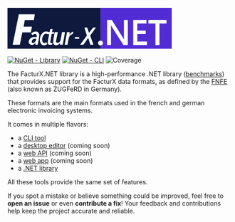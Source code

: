 ![FacturX.NET logo](Assets/Logo/logo.png)

[![NuGet - Library](https://img.shields.io/nuget/v/FacturXDotNet
)](https://www.nuget.org/packages/FacturXDotNet/)
[![NuGet - CLI](https://img.shields.io/nuget/v/FacturXDotNet.CLI?label=tool
)](https://www.nuget.org/packages/FacturXDotNet.CLI/)
![Coverage](https://gist.githubusercontent.com/ismailbennani/39cc9832bf323ebb2e7c25a6f0e585b7/raw/dotnet-releaser-coverage-badge-ismailbennani-FacturXDotNet.svg)

The FacturX.NET library is a high-performance .NET library ([benchmarks](https://github.com/ismailbennani/FacturXDotNet/tree/master/Benchmark)) that provides support for the
FacturX data formats, as defined by the [FNFE](https://fnfe-mpe.org/factur-x/) (also known as ZUGFeRD in Germany).

These formats are the main formats used in the french and german electronic invoicing systems.

It comes in multiple flavors:

- a [CLI tool](https://github.com/ismailbennani/FacturXDotNet/tree/master/FacturXDotNet.CLI)
- a [desktop editor](#) (coming soon)
- a [web API](#) (coming soon)
- a [web app](#) (coming soon)
- a [.NET library](https://github.com/ismailbennani/FacturXDotNet/tree/master/FacturXDotNet)

All these tools provide the same set of features.

If you spot a mistake or believe something could be improved, feel free to **open an issue** or even **contribute a fix**! Your feedback and contributions help keep the project
accurate and reliable.